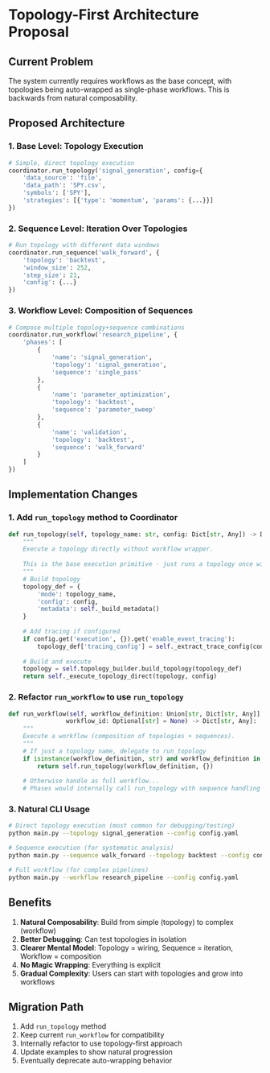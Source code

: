 # Topology-First Architecture Proposal

## Current Problem

The system currently requires workflows as the base concept, with topologies being auto-wrapped as single-phase workflows. This is backwards from natural composability.

## Proposed Architecture

### 1. Base Level: Topology Execution

```python
# Simple, direct topology execution
coordinator.run_topology('signal_generation', config={
    'data_source': 'file',
    'data_path': 'SPY.csv',
    'symbols': ['SPY'],
    'strategies': [{'type': 'momentum', 'params': {...}}]
})
```

### 2. Sequence Level: Iteration Over Topologies

```python
# Run topology with different data windows
coordinator.run_sequence('walk_forward', {
    'topology': 'backtest',
    'window_size': 252,
    'step_size': 21,
    'config': {...}
})
```

### 3. Workflow Level: Composition of Sequences

```python
# Compose multiple topology+sequence combinations
coordinator.run_workflow('research_pipeline', {
    'phases': [
        {
            'name': 'signal_generation',
            'topology': 'signal_generation',
            'sequence': 'single_pass'
        },
        {
            'name': 'parameter_optimization', 
            'topology': 'backtest',
            'sequence': 'parameter_sweep'
        },
        {
            'name': 'validation',
            'topology': 'backtest',
            'sequence': 'walk_forward'
        }
    ]
})
```

## Implementation Changes

### 1. Add `run_topology` method to Coordinator

```python
def run_topology(self, topology_name: str, config: Dict[str, Any]) -> Dict[str, Any]:
    """
    Execute a topology directly without workflow wrapper.
    
    This is the base execution primitive - just runs a topology once with given config.
    """
    # Build topology
    topology_def = {
        'mode': topology_name,
        'config': config,
        'metadata': self._build_metadata()
    }
    
    # Add tracing if configured
    if config.get('execution', {}).get('enable_event_tracing'):
        topology_def['tracing_config'] = self._extract_trace_config(config)
    
    # Build and execute
    topology = self.topology_builder.build_topology(topology_def)
    return self._execute_topology_direct(topology, config)
```

### 2. Refactor `run_workflow` to use `run_topology`

```python
def run_workflow(self, workflow_definition: Union[str, Dict[str, Any]], 
                workflow_id: Optional[str] = None) -> Dict[str, Any]:
    """
    Execute a workflow (composition of topologies + sequences).
    """
    # If just a topology name, delegate to run_topology
    if isinstance(workflow_definition, str) and workflow_definition in self.topology_patterns:
        return self.run_topology(workflow_definition, {})
    
    # Otherwise handle as full workflow...
    # Phases would internally call run_topology with sequence handling
```

### 3. Natural CLI Usage

```bash
# Direct topology execution (most common for debugging/testing)
python main.py --topology signal_generation --config config.yaml

# Sequence execution (for systematic analysis)
python main.py --sequence walk_forward --topology backtest --config config.yaml

# Full workflow (for complex pipelines)
python main.py --workflow research_pipeline --config config.yaml
```

## Benefits

1. **Natural Composability**: Build from simple (topology) to complex (workflow)
2. **Better Debugging**: Can test topologies in isolation
3. **Clearer Mental Model**: Topology = wiring, Sequence = iteration, Workflow = composition
4. **No Magic Wrapping**: Everything is explicit
5. **Gradual Complexity**: Users can start with topologies and grow into workflows

## Migration Path

1. Add `run_topology` method
2. Keep current `run_workflow` for compatibility
3. Internally refactor to use topology-first approach
4. Update examples to show natural progression
5. Eventually deprecate auto-wrapping behavior